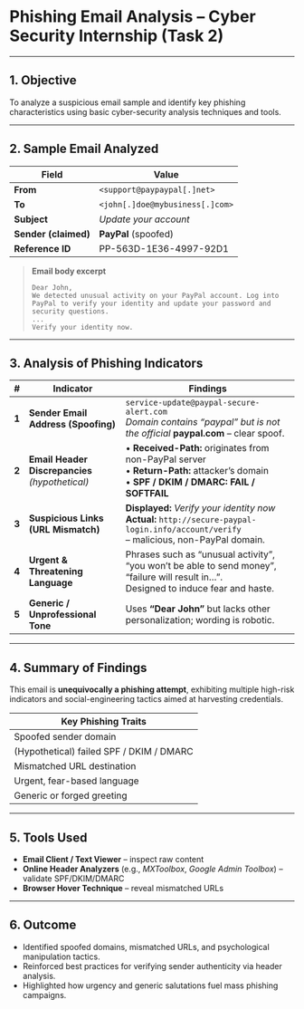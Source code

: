 #  **Phishing Email Analysis – Cyber Security Internship (Task 2)**  

---

## 1. **Objective**

To analyze a suspicious email sample and identify key phishing characteristics using basic cyber-security analysis techniques and tools.

---

## 2.  **Sample Email Analyzed**

| Field | Value |
|-------|-------|
| **From** | `<support@paypaypal[.]net>` |
| **To** | `<john[.]doe@mybusiness[.]com>` |
| **Subject** | *Update your account* |
| **Sender (claimed)** | **PayPal** (spoofed) |
| **Reference ID** | PP-563D-1E36-4997-92D1 |

> **Email body excerpt**  
> ```
> Dear John,
> We detected unusual activity on your PayPal account. Log into PayPal to verify your identity and update your password and security questions.
> ...
> Verify your identity now.
> ```

---

## 3.  **Analysis of Phishing Indicators**

| # | Indicator | Findings |
|---|-----------|----------|
| **1** | **Sender Email Address (Spoofing)** | `service-update@paypal-secure-alert.com` <br> *Domain contains “paypal” but is not the official* **paypal.com** – clear spoof. |
| **2** | **Email Header Discrepancies** *(hypothetical)* | • **Received-Path:** originates from non-PayPal server <br> • **Return-Path:** attacker’s domain <br> • **SPF / DKIM / DMARC:** **FAIL / SOFTFAIL** |
| **3** | **Suspicious Links (URL Mismatch)** | **Displayed:** *Verify your identity now* <br> **Actual:** `http://secure-paypal-login.info/account/verify` <br> – malicious, non-PayPal domain. |
| **4** | **Urgent & Threatening Language** | Phrases such as “unusual activity”, “you won’t be able to send money”, “failure will result in…”. <br> Designed to induce fear and haste. |
| **5** | **Generic / Unprofessional Tone** | Uses **“Dear John”** but lacks other personalization; wording is robotic. |

---

## 4.  **Summary of Findings**

This email is **unequivocally a phishing attempt**, exhibiting multiple high-risk indicators and social-engineering tactics aimed at harvesting credentials.

|   Key Phishing Traits |
|-------------------------|
| Spoofed sender domain |
| (Hypothetical) failed SPF / DKIM / DMARC |
| Mismatched URL destination |
| Urgent, fear-based language |
| Generic or forged greeting |

---

## 5.  **Tools Used**

- **Email Client / Text Viewer** – inspect raw content  
- **Online Header Analyzers** (e.g., *MXToolbox*, *Google Admin Toolbox*) – validate SPF/DKIM/DMARC  
- **Browser Hover Technique** – reveal mismatched URLs  

---

## 6. **Outcome**

- Identified spoofed domains, mismatched URLs, and psychological manipulation tactics.  
- Reinforced best practices for verifying sender authenticity via header analysis.  
- Highlighted how urgency and generic salutations fuel mass phishing campaigns.  
